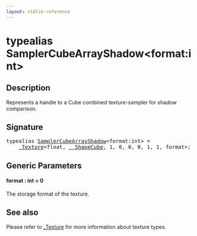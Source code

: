 ```yaml
---
layout: stdlib-reference
---
```


# typealias SamplerCubeArrayShadow\<format:int\>

## Description

Represents a handle to a Cube combined texture-sampler for shadow comparison.

## Signature

<pre>
<span class='code_keyword'>typealias</span> <a href="samplercubearrayshadow-07bg.html" class="code_type">SamplerCubeArrayShadow</a>&lt;format:<span class="code_keyword">int</span>&gt; = 
    <a href="../types/0texture-01/index.html" class="code_type">_Texture</a>&lt;<span class="code_keyword">float</span>, <a href="../types/0_shapecube-027/index.html" class="code_type">__ShapeCube</a>, 1, 0, 0, 0, 1, 1, format&gt;;
</pre>

## Generic Parameters

####  <a id="decl-format"></a>format  : int = 0
The storage format of the texture.


## See also

Please refer to <span class='code'><a href="../types/0texture-01/index.html" class="code_type">_Texture</a></span> for more information about texture types.


